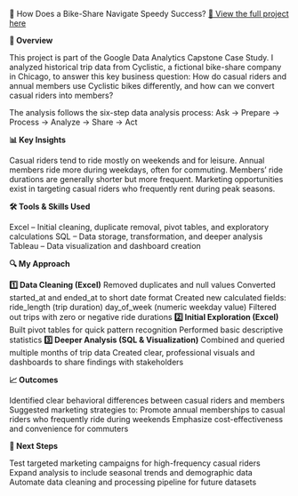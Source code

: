 🚴 How Does a Bike-Share Navigate Speedy Success?
[🔗 View the full project here](https://qianqianm.github.io/GoogleCaseStudy/)

**📌 Overview**

This project is part of the Google Data Analytics Capstone Case Study.
I analyzed historical trip data from Cyclistic, a fictional bike-share company in Chicago, to answer this key business question:
How do casual riders and annual members use Cyclistic bikes differently, and how can we convert casual riders into members?

The analysis follows the six-step data analysis process:
Ask → Prepare → Process → Analyze → Share → Act

**📊 Key Insights**

Casual riders tend to ride mostly on weekends and for leisure.
Annual members ride more during weekdays, often for commuting.
Members’ ride durations are generally shorter but more frequent.
Marketing opportunities exist in targeting casual riders who frequently rent during peak seasons.

**🛠️ Tools & Skills Used**

Excel – Initial cleaning, duplicate removal, pivot tables, and exploratory calculations
SQL – Data storage, transformation, and deeper analysis
Tableau – Data visualization and dashboard creation

**🔍 My Approach**

**1️⃣ Data Cleaning (Excel)**
Removed duplicates and null values
Converted started_at and ended_at to short date format
Created new calculated fields:
ride_length (trip duration)
day_of_week (numeric weekday value)
Filtered out trips with zero or negative ride durations
**2️⃣ Initial Exploration (Excel)**
Built pivot tables for quick pattern recognition
Performed basic descriptive statistics
**3️⃣ Deeper Analysis (SQL & Visualization)**
Combined and queried multiple months of trip data
Created clear, professional visuals and dashboards to share findings with stakeholders

**📈 Outcomes**

Identified clear behavioral differences between casual riders and members
Suggested marketing strategies to:
Promote annual memberships to casual riders who frequently ride during weekends
Emphasize cost-effectiveness and convenience for commuters

**🚀 Next Steps**

Test targeted marketing campaigns for high-frequency casual riders
Expand analysis to include seasonal trends and demographic data
Automate data cleaning and processing pipeline for future datasets